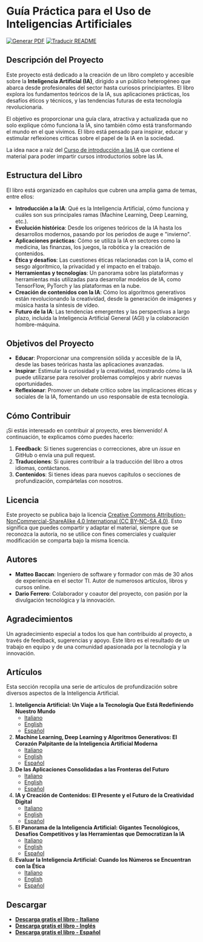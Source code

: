 # Guía Práctica para el Uso de Inteligencias Artificiales

[![Generar PDF](https://github.com/matteobaccan/CorsoAIBook/actions/workflows/generatepdf.yml/badge.svg)](https://github.com/matteobaccan/CorsoAIBook/actions/workflows/generatepdf.yml)
[![Traducir README](https://github.com/matteobaccan/CorsoAIBook/actions/workflows/translatereadme.yml/badge.svg)](https://github.com/matteobaccan/CorsoAIBook/actions/workflows/translatereadme.yml)

## Descripción del Proyecto

Este proyecto está dedicado a la creación de un libro completo y accesible sobre la **Inteligencia Artificial (IA)**, dirigido a un público heterogéneo que abarca desde profesionales del sector hasta curiosos principiantes. El libro explora los fundamentos teóricos de la IA, sus aplicaciones prácticas, los desafíos éticos y técnicos, y las tendencias futuras de esta tecnología revolucionaria.

El objetivo es proporcionar una guía clara, atractiva y actualizada que no solo explique cómo funciona la IA, sino también cómo está transformando el mundo en el que vivimos. El libro está pensado para inspirar, educar y estimular reflexiones críticas sobre el papel de la IA en la sociedad.

La idea nace a raíz del [Curso de introducción a las IA](https://github.com/matteobaccan/CorsoAI) que contiene el material para poder impartir cursos introductorios sobre las IA.

## Estructura del Libro

El libro está organizado en capítulos que cubren una amplia gama de temas, entre ellos:

- **Introducción a la IA**: Qué es la Inteligencia Artificial, cómo funciona y cuáles son sus principales ramas (Machine Learning, Deep Learning, etc.).
- **Evolución histórica**: Desde los orígenes teóricos de la IA hasta los desarrollos modernos, pasando por los periodos de auge e "invierno".
- **Aplicaciones prácticas**: Cómo se utiliza la IA en sectores como la medicina, las finanzas, los juegos, la robótica y la creación de contenidos.
- **Ética y desafíos**: Las cuestiones éticas relacionadas con la IA, como el sesgo algorítmico, la privacidad y el impacto en el trabajo.
- **Herramientas y tecnologías**: Un panorama sobre las plataformas y herramientas más utilizadas para desarrollar modelos de IA, como TensorFlow, PyTorch y las plataformas en la nube.
- **Creación de contenidos con la IA**: Cómo los algoritmos generativos están revolucionando la creatividad, desde la generación de imágenes y música hasta la síntesis de vídeo.
- **Futuro de la IA**: Las tendencias emergentes y las perspectivas a largo plazo, incluida la Inteligencia Artificial General (AGI) y la colaboración hombre-máquina.

## Objetivos del Proyecto

- **Educar**: Proporcionar una comprensión sólida y accesible de la IA, desde las bases teóricas hasta las aplicaciones avanzadas.
- **Inspirar**: Estimular la curiosidad y la creatividad, mostrando cómo la IA puede utilizarse para resolver problemas complejos y abrir nuevas oportunidades.
- **Reflexionar**: Promover un debate crítico sobre las implicaciones éticas y sociales de la IA, fomentando un uso responsable de esta tecnología.

## Cómo Contribuir

¡Si estás interesado en contribuir al proyecto, eres bienvenido! A continuación, te explicamos cómo puedes hacerlo:

1.  **Feedback**: Si tienes sugerencias o correcciones, abre un *issue* en GitHub o envía una pull request.
2.  **Traducciones**: Si quieres contribuir a la traducción del libro a otros idiomas, contáctanos.
3.  **Contenidos**: Si tienes ideas para nuevos capítulos o secciones de profundización, compártelas con nosotros.

## Licencia

Este proyecto se publica bajo la licencia [Creative Commons Attribution-NonCommercial-ShareAlike 4.0 International (CC BY-NC-SA 4.0)](https://creativecommons.org/licenses/by-nc-sa/4.0/). Esto significa que puedes compartir y adaptar el material, siempre que se reconozca la autoría, no se utilice con fines comerciales y cualquier modificación se comparta bajo la misma licencia.

## Autores

- **Matteo Baccan**: Ingeniero de software y formador con más de 30 años de experiencia en el sector TI. Autor de numerosos artículos, libros y cursos online.
- **Dario Ferrero**: Colaborador y coautor del proyecto, con pasión por la divulgación tecnológica y la innovación.

## Agradecimientos

Un agradecimiento especial a todos los que han contribuido al proyecto, a través de feedback, sugerencias y apoyo. Este libro es el resultado de un trabajo en equipo y de una comunidad apasionada por la tecnología y la innovación.

## Artículos

Esta sección recopila una serie de artículos de profundización sobre diversos aspectos de la Inteligencia Artificial.

1.  **Inteligencia Artificial: Un Viaje a la Tecnología Que Está Redefiniendo Nuestro Mundo**
    -   [Italiano](articoli/01-L'Intelligenza%20Artificiale%20-%20Un%20Viaggio%20nella%20Tecnologia%20Che%20Sta%20Ridefinendo%20il%20Nostro%20Mondo/L'Intelligenza%20Artificiale%20-%20Un%20Viaggio%20nella%20Tecnologia%20Che%20Sta%20Ridefinendo%20il%20Nostro%20Mondo.md)
    -   [English](articoli/01-L'Intelligenza%20Artificiale%20-%20Un%20Viaggio%20nella%20Tecnologia%20Che%20Sta%20Ridefinendo%20il%20Nostro%20Mondo/L'Intelligenza%20Artificiale%20-%20Un%20Viaggio%20nella%20Tecnologia%20Che%20Sta%20Ridefinendo%20il%20Nostro%20Mondo_en.md)
    -   [Español](articoli/01-L'Intelligenza%20Artificiale%20-%20Un%20Viaggio%20nella%20Tecnologia%20Che%20Sta%20Ridefinendo%20il%20Nostro%20Mondo/L'Intelligenza%20Artificiale%20-%20Un%20Viaggio%20nella%20Tecnologia%20Che%20Sta%20Ridefinendo%20il%20Nostro%20Mondo_es.md)
2.  **Machine Learning, Deep Learning y Algoritmos Generativos: El Corazón Palpitante de la Inteligencia Artificial Moderna**
    -   [Italiano](articoli/02-Machine%20Learning%2C%20Deep%20Learning%20e%20Algoritmi%20Generativi%20Il%20Cuore%20Pulsante%20dell'Intelligenza%20Artificiale%20Moderna/Machine%20Learning%2C%20Deep%20Learning%20e%20Algoritmi%20Generativi%20Il%20Cuore%20Pulsante%20dell'Intelligenza%20Artificiale%20Moderna.md)
    -   [English](articoli/02-Machine%20Learning%2C%20Deep%20Learning%20e%20Algoritmi%20Generativi%20Il%20Cuore%20Pulsante%20dell'Intelligenza%20Artificiale%20Moderna/Machine%20Learning%2C%20Deep%20Learning%20e%20Algoritmi%20Generativi%20Il%20Cuore%20Pulsante%20dell'Intelligenza%20Artificiale%20Moderna_en.md)
    -   [Español](articoli/02-Machine%20Learning%2C%20Deep%20Learning%20e%20Algoritmi%20Generativi%20Il%20Cuore%20Pulsante%20dell'Intelligenza%20Artificiale%20Moderna/Machine%20Learning%2C%20Deep%20Learning%20e%20Algoritmi%20Generativi%20Il%20Cuore%20Pulsante%20dell'Intelligenza%20Artificiale%20Moderna_es.md)
3.  **De las Aplicaciones Consolidadas a las Fronteras del Futuro**
    -   [Italiano](articoli/03-Dalle%20Applicazioni%20Consolidate%20alle%20Frontiere%20del%20Futuro/Dalle%20Applicazioni%20Consolidate%20alle%20Frontiere%20del%20Futuro.md)
    -   [English](articoli/03-Dalle%20Applicazioni%20Consolidate%20alle%20Frontiere%20del%20Futuro/Dalle%20Applicazioni%20Consolidate%20alle%20Frontiere%20del%20Futuro_en.md)
    -   [Español](articoli/03-Dalle%20Applicazioni%20Consolidate%20alle%20Frontiere%20del%20Futuro/Dalle%20Applicazioni%20Consolidate%20alle%20Frontiere%20del%20Futuro_es.md)
4.  **IA y Creación de Contenidos: El Presente y el Futuro de la Creatividad Digital**
    -   [Italiano](articoli/04-AI_Creazione_Contenuti/AI_Creazione_Contenuti.md)
    -   [English](articoli/04-AI_Creazione_Contenuti/AI_Creazione_Contenuti_en.md)
    -   [Español](articoli/04-AI_Creazione_Contenuti/AI_Creazione_Contenuti_es.md)
5.  **El Panorama de la Inteligencia Artificial: Gigantes Tecnológicos, Desafíos Competitivos y las Herramientas que Democratizan la IA**
    -   [Italiano](articoli/05-AI%20Aziende%20e%20Servizi/IA_Aziende_e_Servizi%20.md)
    -   [English](articoli/05-AI%20Aziende%20e%20Servizi/IA_Aziende_e_Servizi_en.md)
    -   [Español](articoli/05-AI%20Aziende%20e%20Servizi/IA_Aziende_e_Servizi_es.md)
6.  **Evaluar la Inteligencia Artificial: Cuando los Números se Encuentran con la Ética**
    -   [Italiano](articoli/06-AI%20Valutazione%20ed%20Etica/AI_Valutazione_ed_etica.md)
    -   [English](articoli/06-AI%20Valutazione%20ed%20Etica/AI_Valutazione_ed_etica_en.md)
    -   [Español](articoli/06-AI%20Valutazione%20ed%20Etica/AI_Valutazione_ed_etica_es.md)

## Descargar

- __[Descarga gratis el libro - Italiano](https://github.com/matteobaccan/CorsoAIBook/raw/refs/heads/main/book/Corso_AI_Book-it.pdf)__
- __[Descarga gratis el libro - Inglés](https://github.com/matteobaccan/CorsoAIBook/raw/refs/heads/main/book/Corso_AI_Book-en.pdf)__
- __[Descarga gratis el libro - Español](https://github.com/matteobaccan/CorsoAIBook/raw/refs/heads/main/book/Corso_AI_Book-es.pdf)__
